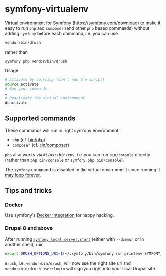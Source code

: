 # symfony-virtualenv

Virtual environment for Symfony (<https://symfony.com/download>) to make it easy
to run `php` and `composer` (and other `php` based commands) without adding
`symfony` before each command, i.e. you can use

```sh
vendor/bin/drush
```

rather than

```sh
symfony php vendor/bin/drush
```

Usage:

```sh
# Activate by sourcing (don't run the script)
source activate
# Run your commands.
…
# Deactivate the virtual environment.
deactivate
```

## Supported commands

These commands will run in right symfony environment:

* `php` (cf. [bin/php](bin/php))
* `composer` (cf. [bin/composer](bin/composer))

`php` also works via `#!/usr/bin/env`, i.e. you can run `bin/console` directly
(rather than `php bin/console` or `symfony php bin/console`).

The `symfony` command is disabled in the virtual environment since running it
[may loop forever](https://en.wikipedia.org/wiki/Halting_problem).

## Tips and tricks

### Docker

Use symfony's [Docker
Integration](https://symfony.com/doc/current/setup/symfony_server.html#docker-integration)
for happy hacking.

### Drupal 8 and above

After running [`symfony
local:server:start`](https://symfony.com/doc/current/setup/symfony_server.html)
(either with `--daemon` or in another shell), run

```sh
export DRUSH_OPTIONS_URI=$(~/.symfony/bin/symfony run printenv SYMFONY_PROJECT_DEFAULT_ROUTE_URL)
```

`drush`, i.e. `vendor/bin/drush`, will now use the right site uri and
`vendor/bin/drush user:login` will sign you right into your local Drupal site.
